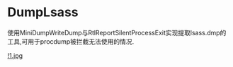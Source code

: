 # DumpLsass
使用MiniDumpWriteDump与RtlReportSilentProcessExit实现提取lsass.dmp的工具,可用于procdump被拦截无法使用的情况.

[!1.jpg](screenShot_2021-12-29_18-22-53.png)
